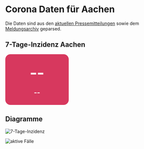 # Corona Daten für Aachen

Die Daten sind aus den [aktuellen Pressemitteilungen](https://www.staedteregion-aachen.de/de/navigation/aemter/oeffentlichkeitsarbeit-s-13/aktuelles/pressemitteilungen/aktuelle-pressemitteilungen/coronavirus/)
sowie dem [Meldungsarchiv](https://www.staedteregion-aachen.de/de/navigation/aemter/oeffentlichkeitsarbeit-s-13/aktuelles/corona-meldungsarchiv/) geparsed.

## 7-Tage-Inzidenz Aachen
![7-Tage-Inzidenz](incidence7-aachennum.svg)

## Diagramme

![7-Tage-Inzidenz](incidence7-aachen.svg)

![aktive Fälle](activecases-aachen.svg)
